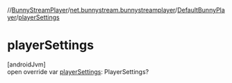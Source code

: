 //[BunnyStreamPlayer](../../../index.md)/[net.bunnystream.bunnystreamplayer](../index.md)/[DefaultBunnyPlayer](index.md)/[playerSettings](player-settings.md)

# playerSettings

[androidJvm]\
open override var [playerSettings](player-settings.md): PlayerSettings?
